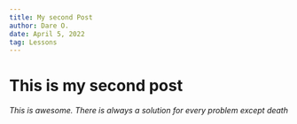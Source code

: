 ```yaml
---
title: My second Post
author: Dare O.
date: April 5, 2022
tag: Lessons
---
```


# This is my second post

*This is awesome. There is always a solution for every problem except death*